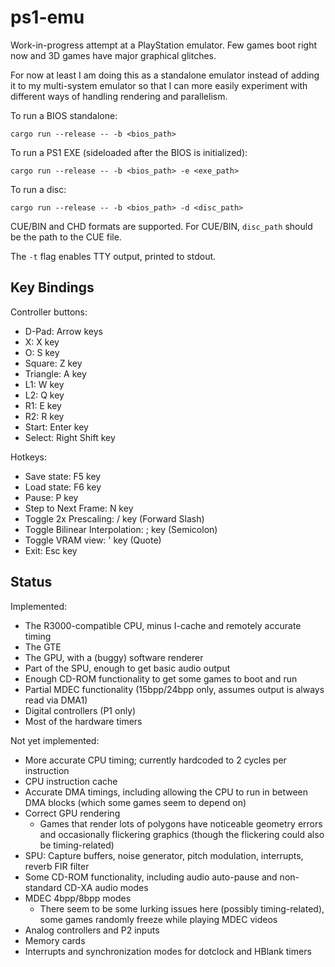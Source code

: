 # ps1-emu

Work-in-progress attempt at a PlayStation emulator. Few games boot right now and 3D games have major graphical glitches.

For now at least I am doing this as a standalone emulator instead of adding it to my multi-system emulator so that I can more easily experiment with different ways of handling rendering and parallelism.

To run a BIOS standalone:

```
cargo run --release -- -b <bios_path>
```

To run a PS1 EXE (sideloaded after the BIOS is initialized):
```
cargo run --release -- -b <bios_path> -e <exe_path>
```

To run a disc:
```
cargo run --release -- -b <bios_path> -d <disc_path>
```

CUE/BIN and CHD formats are supported. For CUE/BIN, `disc_path` should be the path to the CUE file.

The `-t` flag enables TTY output, printed to stdout.

## Key Bindings

Controller buttons:
* D-Pad: Arrow keys
* X: X key
* O: S key
* Square: Z key
* Triangle: A key
* L1: W key
* L2: Q key
* R1: E key
* R2: R key
* Start: Enter key
* Select: Right Shift key

Hotkeys:
* Save state: F5 key
* Load state: F6 key
* Pause: P key
* Step to Next Frame: N key
* Toggle 2x Prescaling: / key (Forward Slash)
* Toggle Bilinear Interpolation: ; key (Semicolon)
* Toggle VRAM view: ' key (Quote)
* Exit: Esc key

## Status

Implemented:
* The R3000-compatible CPU, minus I-cache and remotely accurate timing
* The GTE
* The GPU, with a (buggy) software renderer
* Part of the SPU, enough to get basic audio output
* Enough CD-ROM functionality to get some games to boot and run
* Partial MDEC functionality (15bpp/24bpp only, assumes output is always read via DMA1)
* Digital controllers (P1 only)
* Most of the hardware timers

Not yet implemented:
* More accurate CPU timing; currently hardcoded to 2 cycles per instruction
* CPU instruction cache
* Accurate DMA timings, including allowing the CPU to run in between DMA blocks (which some games seem to depend on)
* Correct GPU rendering
  * Games that render lots of polygons have noticeable geometry errors and occasionally flickering graphics (though the flickering could also be timing-related)
* SPU: Capture buffers, noise generator, pitch modulation, interrupts, reverb FIR filter
* Some CD-ROM functionality, including audio auto-pause and non-standard CD-XA audio modes
* MDEC 4bpp/8bpp modes
  * There seem to be some lurking issues here (possibly timing-related), some games randomly freeze while playing MDEC videos 
* Analog controllers and P2 inputs
* Memory cards
* Interrupts and synchronization modes for dotclock and HBlank timers
